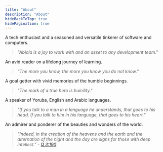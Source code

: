 ```yaml
---
title: "About"
description: "About"
hideBackToTop: true
hidePagination: true
---
```


A tech enthusiast and a seasoned and versatile tinkerer of software and computers.

> _"Abiola is a joy to work with and an asset to any development team."_

An avid reader on a lifelong journey of learning.

> _"The more you know, the more you know you do not know."_

A goal getter with vivid memories of the humble beginnings.

> _"The mark of a true hero is humility."_

A speaker of Yoruba, English and Arabic languages.

> _"If you talk to a man in a language he understands, that goes to his head. If you talk to him in his language, that goes to his heart."_

An admirer and ponderer of the beauties and wonders of the world.

> _"Indeed, in the creation of the heavens and the earth and the alternation of the night and the day are signs for those with deep intellect." - [Q 3:190](https://quran.com/3/190)_

